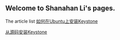 ## Welcome to Shanahan Li's pages.

The article list 
[如何在Ubuntu上安装Keystone](/OpenStack/keystone-install-ubuntu.md)

[从源码安装Keystone](/OpenStack/install-keystone-from-sourcecode.md)

